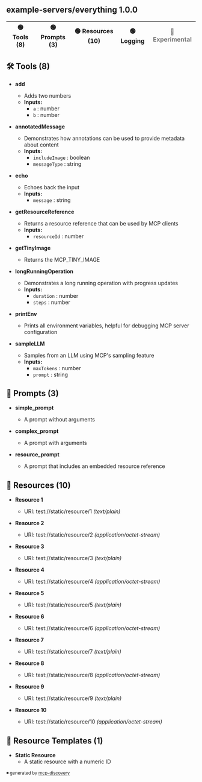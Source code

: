 ## example-servers/everything 1.0.0
| 🟢 Tools (8) | 🟢 Prompts (3) | 🟢 Resources (10) | 🟢 Logging | <span style="opacity:0.6">🔴 Experimental</span> |
| --- | --- | --- | --- | --- |
## 🛠️ Tools (8)


- **add**
  - Adds two numbers
  - **Inputs:**
      - <code>a</code> : number<br />
      - <code>b</code> : number<br />

- **annotatedMessage**
  - Demonstrates how annotations can be used to provide metadata about content
  - **Inputs:**
      - <code>includeImage</code> : boolean<br />
      - <code>messageType</code> : string<br />

- **echo**
  - Echoes back the input
  - **Inputs:**
      - <code>message</code> : string<br />

- **getResourceReference**
  - Returns a resource reference that can be used by MCP clients
  - **Inputs:**
      - <code>resourceId</code> : number<br />

- **getTinyImage**
  - Returns the MCP_TINY_IMAGE

- **longRunningOperation**
  - Demonstrates a long running operation with progress updates
  - **Inputs:**
      - <code>duration</code> : number<br />
      - <code>steps</code> : number<br />

- **printEnv**
  - Prints all environment variables, helpful for debugging MCP server configuration

- **sampleLLM**
  - Samples from an LLM using MCP's sampling feature
  - **Inputs:**
      - <code>maxTokens</code> : number<br />
      - <code>prompt</code> : string<br />


## 📝 Prompts (3)


- **simple_prompt**
  - A prompt without arguments

- **complex_prompt**
  - A prompt with arguments

- **resource_prompt**
  - A prompt that includes an embedded resource reference

## 📄 Resources (10)


- **Resource 1**

  - URI: <a>test://static/resource/1</a> <i>(text/plain)</i>

- **Resource 2**

  - URI: <a>test://static/resource/2</a> <i>(application/octet-stream)</i>

- **Resource 3**

  - URI: <a>test://static/resource/3</a> <i>(text/plain)</i>

- **Resource 4**

  - URI: <a>test://static/resource/4</a> <i>(application/octet-stream)</i>

- **Resource 5**

  - URI: <a>test://static/resource/5</a> <i>(text/plain)</i>

- **Resource 6**

  - URI: <a>test://static/resource/6</a> <i>(application/octet-stream)</i>

- **Resource 7**

  - URI: <a>test://static/resource/7</a> <i>(text/plain)</i>

- **Resource 8**

  - URI: <a>test://static/resource/8</a> <i>(application/octet-stream)</i>

- **Resource 9**

  - URI: <a>test://static/resource/9</a> <i>(text/plain)</i>

- **Resource 10**

  - URI: <a>test://static/resource/10</a> <i>(application/octet-stream)</i>

## 🧩 Resource Templates (1)


- **Static Resource**
  - A static resource with a numeric ID

<sup>◾ generated by [mcp-discovery](https://github.com/rust-mcp-stack/mcp-discovery)</sup>
